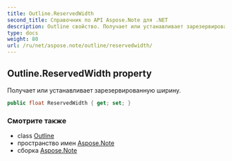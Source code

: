 ```yaml
---
title: Outline.ReservedWidth
second_title: Справочник по API Aspose.Note для .NET
description: Outline свойство. Получает или устанавливает зарезервированную ширину.
type: docs
weight: 80
url: /ru/net/aspose.note/outline/reservedwidth/
---
```

## Outline.ReservedWidth property

Получает или устанавливает зарезервированную ширину.

```csharp
public float ReservedWidth { get; set; }
```

### Смотрите также

* class [Outline](../)
* пространство имен [Aspose.Note](../../outline/)
* сборка [Aspose.Note](../../../)


